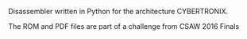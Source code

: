 Disassembler written in Python for the architecture CYBERTRONIX.

The ROM and PDF files are part of a challenge from CSAW 2016 Finals
